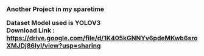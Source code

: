 <h3>Another Project in my sparetime<br />
  
Dataset Model used is YOLOV3 <br />
Download Link : https://drive.google.com/file/d/1K405kGNNYv6pdeMKwb6sroXMJDj86lyI/view?usp=sharing

